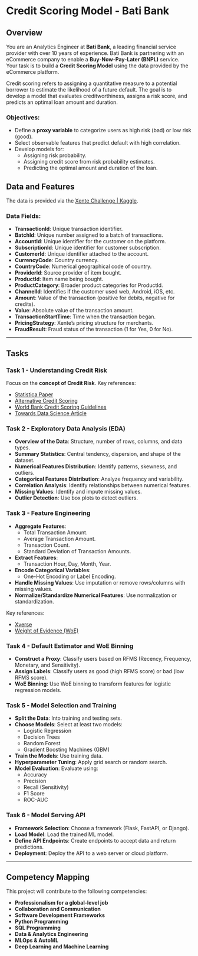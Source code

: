 # Credit Scoring Model - Bati Bank

## Overview
You are an Analytics Engineer at **Bati Bank**, a leading financial service provider with over 10 years of experience. Bati Bank is partnering with an eCommerce company to enable a **Buy-Now-Pay-Later (BNPL)** service. Your task is to build a **Credit Scoring Model** using the data provided by the eCommerce platform.

Credit scoring refers to assigning a quantitative measure to a potential borrower to estimate the likelihood of a future default. The goal is to develop a model that evaluates creditworthiness, assigns a risk score, and predicts an optimal loan amount and duration.

### Objectives:
- Define a **proxy variable** to categorize users as high risk (bad) or low risk (good).
- Select observable features that predict default with high correlation.
- Develop models for:
  - Assigning risk probability.
  - Assigning credit score from risk probability estimates.
  - Predicting the optimal amount and duration of the loan.

## Data and Features
The data is provided via the [Xente Challenge | Kaggle](https://www.kaggle.com). 

### Data Fields:
- **TransactionId**: Unique transaction identifier.
- **BatchId**: Unique number assigned to a batch of transactions.
- **AccountId**: Unique identifier for the customer on the platform.
- **SubscriptionId**: Unique identifier for customer subscription.
- **CustomerId**: Unique identifier attached to the account.
- **CurrencyCode**: Country currency.
- **CountryCode**: Numerical geographical code of country.
- **ProviderId**: Source provider of item bought.
- **ProductId**: Item name being bought.
- **ProductCategory**: Broader product categories for ProductId.
- **ChannelId**: Identifies if the customer used web, Android, iOS, etc.
- **Amount**: Value of the transaction (positive for debits, negative for credits).
- **Value**: Absolute value of the transaction amount.
- **TransactionStartTime**: Time when the transaction began.
- **PricingStrategy**: Xente’s pricing structure for merchants.
- **FraudResult**: Fraud status of the transaction (1 for Yes, 0 for No).

---

## Tasks

### Task 1 - Understanding Credit Risk
Focus on the **concept of Credit Risk**. Key references:
- [Statistica Paper](https://www3.stat.sinica.edu.tw/statistica/oldpdf/A28n535.pdf)
- [Alternative Credit Scoring](https://www.hkma.gov.hk/media/eng/doc/key-functions/financial-infrastructure/alternative_credit_scoring.pdf)
- [World Bank Credit Scoring Guidelines](https://thedocs.worldbank.org/en/doc/935891585869698451-0130022020/original/CREDITSCORINGAPPROACHESGUIDELINESFINALWEB.pdf)
- [Towards Data Science Article](https://towardsdatascience.com/how-to-develop-a-credit-risk-model-and-scorecard-91335fc01f03)

### Task 2 - Exploratory Data Analysis (EDA)
- **Overview of the Data**: Structure, number of rows, columns, and data types.
- **Summary Statistics**: Central tendency, dispersion, and shape of the dataset.
- **Numerical Features Distribution**: Identify patterns, skewness, and outliers.
- **Categorical Features Distribution**: Analyze frequency and variability.
- **Correlation Analysis**: Identify relationships between numerical features.
- **Missing Values**: Identify and impute missing values.
- **Outlier Detection**: Use box plots to detect outliers.

### Task 3 - Feature Engineering
- **Aggregate Features**:
  - Total Transaction Amount.
  - Average Transaction Amount.
  - Transaction Count.
  - Standard Deviation of Transaction Amounts.
- **Extract Features**:
  - Transaction Hour, Day, Month, Year.
- **Encode Categorical Variables**:
  - One-Hot Encoding or Label Encoding.
- **Handle Missing Values**: Use imputation or remove rows/columns with missing values.
- **Normalize/Standardize Numerical Features**: Use normalization or standardization.

Key references:
- [Xverse](https://pypi.org/project/xverse/)
- [Weight of Evidence (WoE)](https://pypi.org/project/woe/)

### Task 4 - Default Estimator and WoE Binning
- **Construct a Proxy**: Classify users based on RFMS (Recency, Frequency, Monetary, and Sensitivity).
- **Assign Labels**: Classify users as good (high RFMS score) or bad (low RFMS score).
- **WoE Binning**: Use WoE binning to transform features for logistic regression models.

### Task 5 - Model Selection and Training
- **Split the Data**: Into training and testing sets.
- **Choose Models**: Select at least two models:
  - Logistic Regression
  - Decision Trees
  - Random Forest
  - Gradient Boosting Machines (GBM)
- **Train the Models**: Use training data.
- **Hyperparameter Tuning**: Apply grid search or random search.
- **Model Evaluation**: Evaluate using:
  - Accuracy
  - Precision
  - Recall (Sensitivity)
  - F1 Score
  - ROC-AUC

### Task 6 - Model Serving API
- **Framework Selection**: Choose a framework (Flask, FastAPI, or Django).
- **Load Model**: Load the trained ML model.
- **Define API Endpoints**: Create endpoints to accept data and return predictions.
- **Deployment**: Deploy the API to a web server or cloud platform.

---

## Competency Mapping
This project will contribute to the following competencies:

- **Professionalism for a global-level job**
- **Collaboration and Communication**
- **Software Development Frameworks**
- **Python Programming**
- **SQL Programming**
- **Data & Analytics Engineering**
- **MLOps & AutoML**
- **Deep Learning and Machine Learning**


